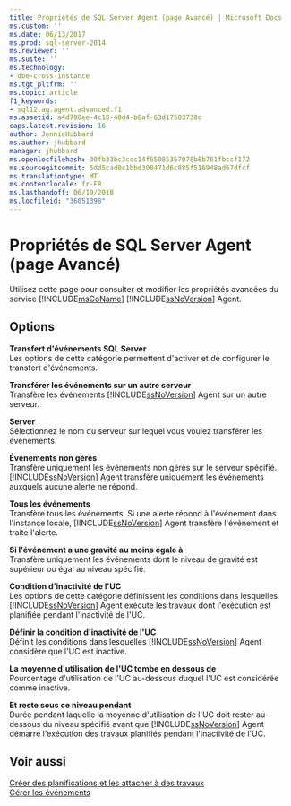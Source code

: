 ```yaml
---
title: Propriétés de SQL Server Agent (page Avancé) | Microsoft Docs
ms.custom: ''
ms.date: 06/13/2017
ms.prod: sql-server-2014
ms.reviewer: ''
ms.suite: ''
ms.technology:
- dbe-cross-instance
ms.tgt_pltfrm: ''
ms.topic: article
f1_keywords:
- sql12.ag.agent.advanced.f1
ms.assetid: a4d798ee-4c18-40d4-b6af-63d17503738c
caps.latest.revision: 16
author: JennieHubbard
ms.author: jhubbard
manager: jhubbard
ms.openlocfilehash: 30fb33bc3ccc14f65085357078b8b761fbccf172
ms.sourcegitcommit: 5dd5cad0c1bbd308471d6c885f516948ad67dfcf
ms.translationtype: MT
ms.contentlocale: fr-FR
ms.lasthandoff: 06/19/2018
ms.locfileid: "36051398"
---
```

# <a name="sql-server-agent-properties-advanced-page"></a>Propriétés de SQL Server Agent (page Avancé)
  Utilisez cette page pour consulter et modifier les propriétés avancées du service [!INCLUDE[msCoName](../../includes/msconame-md.md)] [!INCLUDE[ssNoVersion](../../includes/ssnoversion-md.md)] Agent.  
  
## <a name="options"></a>Options  
 **Transfert d'événements SQL Server**  
 Les options de cette catégorie permettent d'activer et de configurer le transfert d'événements.  
  
 **Transférer les événements sur un autre serveur**  
 Transfère les événements [!INCLUDE[ssNoVersion](../../includes/ssnoversion-md.md)] Agent sur un autre serveur.  
  
 **Server**  
 Sélectionnez le nom du serveur sur lequel vous voulez transférer les événements.  
  
 **Événements non gérés**  
 Transfère uniquement les événements non gérés sur le serveur spécifié. [!INCLUDE[ssNoVersion](../../includes/ssnoversion-md.md)] Agent transfère uniquement les événements auxquels aucune alerte ne répond.  
  
 **Tous les événements**  
 Transfère tous les événements. Si une alerte répond à l'événement dans l'instance locale, [!INCLUDE[ssNoVersion](../../includes/ssnoversion-md.md)] Agent transfère l'événement et traite l'alerte.  
  
 **Si l'événement a une gravité au moins égale à**  
 Transfère uniquement les événements dont le niveau de gravité est supérieur ou égal au niveau spécifié.  
  
 **Condition d'inactivité de l'UC**  
 Les options de cette catégorie définissent les conditions dans lesquelles [!INCLUDE[ssNoVersion](../../includes/ssnoversion-md.md)] Agent exécute les travaux dont l'exécution est planifiée pendant l'inactivité de l'UC.  
  
 **Définir la condition d'inactivité de l'UC**  
 Définit les conditions dans lesquelles [!INCLUDE[ssNoVersion](../../includes/ssnoversion-md.md)] Agent considère que l'UC est inactive.  
  
 **La moyenne d'utilisation de l'UC tombe en dessous de**  
 Pourcentage d'utilisation de l'UC au-dessous duquel l'UC est considérée comme inactive.  
  
 **Et reste sous ce niveau pendant**  
 Durée pendant laquelle la moyenne d'utilisation de l'UC doit rester au-dessous du niveau spécifié avant que [!INCLUDE[ssNoVersion](../../includes/ssnoversion-md.md)] Agent démarre l'exécution des travaux planifiés pendant l'inactivité de l'UC.  
  
## <a name="see-also"></a>Voir aussi  
 [Créer des planifications et les attacher à des travaux](create-and-attach-schedules-to-jobs.md)   
 [Gérer les événements](manage-events.md)  
  
  
